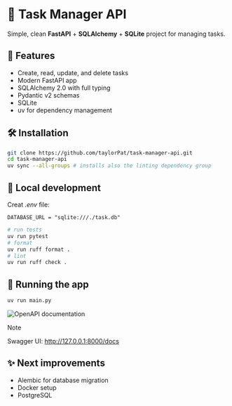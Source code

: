 # 📝 Task Manager API

Simple, clean **FastAPI** + **SQLAlchemy** + **SQLite** project for managing tasks.

## 🚀 Features

- Create, read, update, and delete tasks
- Modern FastAPI app
- SQLAlchemy 2.0 with full typing
- Pydantic v2 schemas
- SQLite
- uv for dependency management

## 🛠 Installation

```bash
git clone https://github.com/taylorPat/task-manager-api.git
cd task-manager-api
uv sync --all-groups # installs also the linting dependency group
```

## 🧪 Local development

Creat _.env_ file:

```env
DATABASE_URL = "sqlite:///./task.db"
```

```bash
# run tests
uv run pytest
# format
uv run ruff format .
# lint
uv run ruff check .
```

## 🏃 Running the app

```bash
uv run main.py
```

![OpenAPI documentation](attachments/openapi_documentation.png.png)

> [!NOTE]  
> Swagger UI: http://127.0.0.1:8000/docs

## ✨ Next improvements

- Alembic for database migration
- Docker setup
- PostgreSQL

